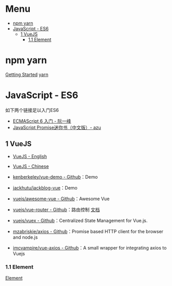 # Menu

* [npm yarn](npm-yarn)
* [JavaScript - ES6](javascript-es6)
    * [1 VueJS](#1-vuejs)
        * [1.1 Element](#11-element)

# npm yarn

[Getting Started](https://docs.npmjs.com/getting-started/what-is-npm)
[yarn](https://yarnpkg.com/lang/zh-hans/)

# JavaScript - ES6

如下两个链接足以入门ES6

- [ECMAScript 6 入门 - 阮一峰](http://es6.ruanyifeng.com/)
- [JavaScript Promise迷你书（中文版）- azu](http://liubin.org/promises-book/#introduction)

## 1 VueJS

- [VueJS - English](https://vuejs.org/)
- [VueJS - Chinese](https://cn.vuejs.org/)

- [kenberkeley/vue-demo - Github](https://github.com/kenberkeley/vue-demo)：Demo
- [jackhutu/jackblog-vue](https://github.com/jackhutu/jackblog-vue)：Demo

- [vuejs/awesome-vue - Github](https://github.com/vuejs/awesome-vue)：Awesome Vue
- [vuejs/vue-router - Github](https://github.com/vuejs/vue-router)：路由控制 [文档](https://router.vuejs.org/zh-cn/)
- [vuejs/vuex - Github](https://github.com/vuejs/vuex)：Centralized State Management for Vue.js.
- [mzabriskie/axios - Github](https://github.com/mzabriskie/axios)：Promise based HTTP client for the browser and node.js
- [imcvampire/vue-axios - Github](https://github.com/imcvampire/vue-axios)：A small wrapper for integrating axios to Vuejs

### 1.1 Element

[Element](http://element.eleme.io/#/zh-CN)
